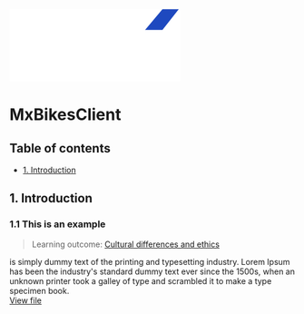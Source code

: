 ![MxBikesClient_Logo](../utils/MxBikesClient_Logo.png)
# MxBikesClient

## Table of contents
- [1. Introduction](#1-introduction)

##  1. Introduction


### 1.1 This is an example 
> Learning outcome: [Cultural differences and ethics](/learningOutcomes.md#5-Cultural-differences-and-ethics)

is simply dummy text of the printing and typesetting industry. Lorem Ipsum has been the industry's standard dummy text ever since the 1500s, when an unknown printer took a galley of type and scrambled it to make a type specimen book.   
[View file]()
